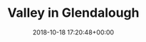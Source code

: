 ---
title:		"Valley in Glendalough"
type:		"photos"
mediatype:	"upload"
location:   "Wicklow National Park, Ireland"
description: "A bridge overlooking a valley"
date:		"2018-10-18 17:20:48+00:00"
album:		"landscapes"
filename:		"glendalough-bridge-valley.md"
series:		"glendalough"
prominent: 	true
cl_public_id:		"landscapes/glendalough-bridge-valley"
cl_version:		1540441650
format:		"jpg"
bytes:		4261361
width:		2560
height:		1440
colours:
- "#6FB0D6"
- "#3B331D"
- "#79553D"
- "#78623F"
- "#377398"
- "#3D281D"
- "#33391C"
- "#796F6A"
- "#3A3733"
- "#BBDBE1"
- "#72737C"
- "#CB966D"
- "#D1AA79"
- "#B2B8C6"
- "#707A7F"
- "#3A383D"
- "#2E2407"
- "#343A38"
- "#2C1407"
- "#1A2A34"
- "#233A1B"
- "#59693A"
- "#232C06"
- "#737568"
- "#D1C4BB"
- "#6B6740"
- "#717973"
- "#456837"
- "#0D2A06"
- "#1C2532"
exposure_mode:		"Auto"
program:		"Aperture-priority AE"
aperture:		"No Info"
focal_length:		"24.0 mm"
iso:		"200"
shutter_speed:		"No Info"
metering:		"Spot"
flash:		"Off, Did not fire"
white_balance:		"Manual"
colour_temp:		"2.0"
has_crop:		"No"
orientation:		"Horizontal (normal)"
camera_model:		"NIKON D800"
lens_info:		"Nikon Fisheye 16mm f/2.8"
artist: "Matt Finucane"
x_resolution:		"72"
y_resolution:		"72"
---